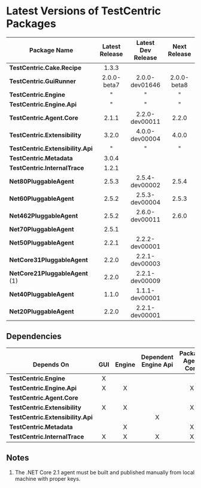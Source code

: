 # Latest Versions of TestCentric Packages

Package Name                      | Latest<br>Release | Latest<br>Dev Release | Next<br>Release
--------------------------------- | :-----------: | :-------------------: | :-------------:
**TestCentric.Cake.Recipe**       | 1.3.3
**TestCentric.GuiRunner**         | 2.0.0-beta7   | 2.0.0-dev01646  | 2.0.0-beta8
**TestCentric.Engine**            |   "           |   "             |   "
**TestCentric.Engine.Api**        |   "           |   "             |   "
**TestCentric.Agent.Core**        | 2.1.1         | 2.2.0-dev00011  | 2.2.0
**TestCentric.Extensibility**     | 3.2.0         | 4.0.0-dev00004  | 4.0.0
**TestCentric.Extensibility.Api** |   "           |   "             |   "
**TestCentric.Metadata**          | 3.0.4
**TestCentric.InternalTrace**     | 1.2.1
**Net80PluggableAgent**           | 2.5.3         | 2.5.4-dev00002  | 2.5.4
**Net60PluggableAgent**           | 2.5.2         | 2.5.3-dev00004  | 2.5.3
**Net462PluggableAgent**          | 2.5.2         | 2.6.0-dev00011  | 2.6.0
**Net70PluggableAgent**           | 2.5.1
**Net50PluggableAgent**           | 2.2.1         | 2.2.2-dev00001
**NetCore31PluggableAgent**       | 2.2.0         | 2.2.1-dev00003
**NetCore21PluggableAgent** (1)   | 2.2.0         | 2.2.1-dev00009
**Net40PluggableAgent**           | 1.1.0         | 1.1.1-dev00001
**Net20PluggableAgent**           | 2.2.0         | 2.2.1-dev00001

## Dependencies

| <br>Depends On                  | <br>GUI | <br>Engine | Dependent<br>Engine Api | Package<br>Agent Core | <br>Extensibility
--------------------------------- | :-----: | :--------: | :---------------------: | :-------------------: | :---------:
**TestCentric.Engine**            |    X    |            |                         |                       |
**TestCentric.Engine.Api**        |    X    |     X      |                         |         X             |
**TestCentric.Agent.Core**        |         |            |                         |                       |
**TestCentric.Extensibility**     |    X    |     X      |                         |         X             |
**TestCentric.Extensibility.Api** |         |            |          X              |                       |
**TestCentric.Metadata**          |         |     X      |                         |         X             |      X
**TestCentric.InternalTrace**     |    X    |     X      |          X              |         X             |      X

## Notes

1. The .NET Core 2.1 agent must be built and published manually from local machine with proper keys.
 
